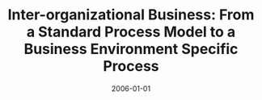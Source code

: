 ---
abstract: ''
authors:
- Birgit Hofreiter
- Christian Huemer
date: '2006-01-01'
featured: false
links:
- name: Publik
  url: https://publik.tuwien.ac.at/showentry.php?ID=203806&lang=2
publication: International Journal of Electronic Commerce Research, 7 (2006), 3
publication_types:
- '2'
publishDate: '2006-01-01'
title: 'Inter-organizational Business: From a Standard Process Model to a Business
  Environment Specific Process'
url_pdf: ''
---